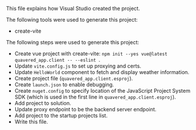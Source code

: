 This file explains how Visual Studio created the project.

The following tools were used to generate this project:
- create-vite

The following steps were used to generate this project:
- Create vue project with create-vite: `npm init --yes vue@latest quavered_app.client -- --eslint `.
- Update `vite.config.js` to set up proxying and certs.
- Update `HelloWorld` component to fetch and display weather information.
- Create project file (`quavered_app.client.esproj`).
- Create `launch.json` to enable debugging.
- Create `nuget.config` to specify location of the JavaScript Project System SDK (which is used in the first line in `quavered_app.client.esproj`).
- Add project to solution.
- Update proxy endpoint to be the backend server endpoint.
- Add project to the startup projects list.
- Write this file.
